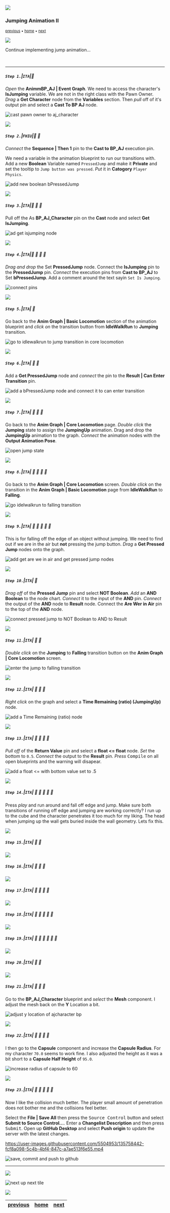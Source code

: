 ![](../images/line3.png)

### Jumping Animation II

<sub>[previous](../jumping/README.md#user-content-jumping-animation) • [home](../README.md#user-content-ue4-animations) • [next](../walk-sprint/README.md#user-content-slow-walk--sprint)</sub>

![](../images/line3.png)

Continue implementing jump animation...


<br>

---


##### `Step 1.`\|`ITA`|:small_blue_diamond:

*Open* the **AnimmBP_AJ | Event Graph**. We need to access the character's **IsJumping** variable. We are not in the right class with the Pawn Owner. *Drag* a **Get Character** node from the **Variables** section.  Then *pull* off of it's output pin and select a **Cast To BP AJ** node.

![cast pawn owner to aj_character](images/CastToCharacterBP.png)

![](../images/line2.png)

##### `Step 2.`\|`FHIU`|:small_blue_diamond: :small_blue_diamond: 

*Connect* the **Sequence | Then 1** pin to the **Cast to BP_AJ** execution pin. 

We need a variable in the animation blueprint to run our transitions with. Add a new **Boolean** Variable named `PressedJump` and make it **Private** and set the tooltip to `Jump button was pressed`. *Put* it in **Catogory** `Player Physics`.

![add new boolean bPressedJump](images/AddPressedJump.png)


![](../images/line2.png)

##### `Step 3.`\|`ITA`|:small_blue_diamond: :small_blue_diamond: :small_blue_diamond:

Pull off the As **BP_AJ_Character** pin on the **Cast** node and select **Get IsJumping**.

![ad get isjumping node](images/GetIsJumpingAJCharacter.png)


![](../images/line2.png)

##### `Step 4.`\|`ITA`|:small_blue_diamond: :small_blue_diamond: :small_blue_diamond: :small_blue_diamond:

*Drag and drop* the Set **PressedJump** node. Connect the **IsJumping** pin to the **PressedJump** pin. *Connect* the execution pins from **Cast to BP_AJ** to Set **bPressedJump**. Add a comment around the text sayin `Set Is Jumping`.

![connect pins](images/SetIsJumpingNode.png)


![](../images/line2.png)

##### `Step 5.`\|`ITA`| :small_orange_diamond:

Go back to the **Anim Graph | Basic Locomotion** section of the animation blueprint and *click on* the transition button from **IdleWalkRun** to **Jumping** transition.

![go to idlewalkrun to jump transition in core locomotion](images/TransitionWalkToJump.png)

![](../images/line2.png)

##### `Step 6.`\|`ITA`| :small_orange_diamond: :small_blue_diamond:

Add a **Get PressedJump** node and *connect* the pin to the **Result | Can Enter Transition** pin.

![add a bPressedJump node and connect it to can enter transition](images/PressedJumpToResult.png)

![](../images/line2.png)

##### `Step 7.`\|`ITA`| :small_orange_diamond: :small_blue_diamond: :small_blue_diamond:

Go back to the **Anim Graph | Core Locomotion** page. *Double click* the **Jumping** state to assign the **JumpingUp** animation. Drag and drop the **JumpingUp** animation to the graph. *Connect* the animation nodes with the **Output Animation Pose**.

![open jump state](images/DoubleClickJump.png)


![](../images/line2.png)

##### `Step 8.`\|`ITA`| :small_orange_diamond: :small_blue_diamond: :small_blue_diamond: :small_blue_diamond:

Go back to the **Anim Graph | Core Locomotion** screen. *Double click* on the transition in the **Anim Graph | Basic Locomotion** page from **IdleWalkRun** to **Falling**.

![go idelwalkrun to falling transition](images/WalkToFallTransition.png)


![](../images/line2.png)

##### `Step 9.`\|`ITA`| :small_orange_diamond: :small_blue_diamond: :small_blue_diamond: :small_blue_diamond: :small_blue_diamond:

This is for falling off the edge of an object without jumping. We need to find out if we are in the air but **not** pressing the jump button. *Drag* a  **Get Pressed Jump** nodes onto the graph.

![add get are we in air and get pressed jump nodes](images/CheckIfInAirJumpNotPressed.png)

![](../images/line2.png)

##### `Step 10.`\|`ITA`| :large_blue_diamond:

*Drag off* of the **Pressed Jump** pin and select **NOT Boolean**. *Add* an **AND Boolean** to the node chart. *Connect* it to the input of the **AND** pin. *Connect* the output of the **AND** node to **Result** node. Connect the **Are Wer in Air** pin to the top of the **AND** node.

![connect pressed jump to NOT Boolean to AND to Result](images/ConnectOuputOfAndToResult.png)


![](../images/line2.png)

##### `Step 11.`\|`ITA`| :large_blue_diamond: :small_blue_diamond: 

*Double click* on the **Jumping** to **Falling** transition button on the **Anim Graph | Core Locomotion** screen.

![enter the jump to falling transition](images/DoubleClickJumpFallingTransition.png
)

![](../images/line2.png)


##### `Step 12.`\|`ITA`| :large_blue_diamond: :small_blue_diamond: :small_blue_diamond: 

*Right click* on the graph and select a **Time Remaining (ratio) (JumpingUp)** node.

![add a Time Remaining (ratio) node](images/TimeRemainingJumpToFall.png)

![](../images/line2.png)

##### `Step 13.`\|`ITA`| :large_blue_diamond: :small_blue_diamond: :small_blue_diamond:  :small_blue_diamond: 

*Pull off* of the **Return Value** pin and select a **float <= float** node. *Set* the bottom to `0.5`. *Connect* the output to the **Result** pin. *Press* <kbd>Compile</kbd> on all open blueprints and the warning will disapear.

![add a float <= with bottom value set to .5](images/LessThanPointSevenFive2.png)

![](../images/line2.png)

##### `Step 14.`\|`ITA`| :large_blue_diamond: :small_blue_diamond: :small_blue_diamond: :small_blue_diamond:  :small_blue_diamond: 


Press *play* and run around and fall off edge and jump. Make sure both transitions of running off edge and jumping are working correctly? I run up to the cube and the character penetrates it too much for my liking. The head when jumping up the wall gets buried inside the wall geometry. Lets fix this.

![](../images/line2.png)

##### `Step 15.`\|`ITA`| :large_blue_diamond: :small_orange_diamond: 



![](../images/line2.png)

##### `Step 16.`\|`ITA`| :large_blue_diamond: :small_orange_diamond:   :small_blue_diamond: 


![](../images/line2.png)

##### `Step 17.`\|`ITA`| :large_blue_diamond: :small_orange_diamond: :small_blue_diamond: :small_blue_diamond:



![](../images/line2.png)

##### `Step 18.`\|`ITA`| :large_blue_diamond: :small_orange_diamond: :small_blue_diamond: :small_blue_diamond: :small_blue_diamond:



![](../images/line2.png)

##### `Step 19.`\|`ITA`| :large_blue_diamond: :small_orange_diamond: :small_blue_diamond: :small_blue_diamond: :small_blue_diamond: :small_blue_diamond:



![](../images/line2.png)

##### `Step 20.`\|`ITA`| :large_blue_diamond: :large_blue_diamond:



![](../images/line2.png)

##### `Step 21.`\|`ITA`| :large_blue_diamond: :large_blue_diamond: :small_blue_diamond:

Go to the **BP_AJ_Character** blueprint and *select* the **Mesh** component. I adjust the mesh back on the **Y** Location a bit.

![adjust y location of ajcharacter bp](images/MovingCharacterFurtherBack.jpg)

![](../images/line2.png)

##### `Step 22.`\|`ITA`| :large_blue_diamond: :large_blue_diamond: :small_blue_diamond: :small_blue_diamond:

I then go to the **Capsule** component and increase the **Capsule Radius**. For my character `70.0` seems to work fine. I also adjusted the height as it was a bit short to a **Capsule Half Height** of `95.0`.

![increase radius of capsule to 60](images/CapsuleRadiusGreater.png)

![](../images/line2.png)

##### `Step 23.`\|`ITA`| :large_blue_diamond: :large_blue_diamond: :small_blue_diamond: :small_blue_diamond: :small_blue_diamond:

Now I like the collision much better. The player small amount of penetration does not bother me and the collisions feel better.  

Select the **File | Save All** then press the <kbd>Source Control</kbd> button and select **Submit to Source Control...**.  Enter a **Changelist Description** and then press <kbd>Submit</kbd>.  Open up **GitHub Desktop** and select **Push origin** to update the server with the latest changes.

https://user-images.githubusercontent.com/5504953/135758442-fcf8a098-5c4b-4bf4-847c-a7ae513f6e55.mp4

![save, commit and push to github](images/GitHub.png)

___


![](../images/line1.png)

<!-- <img src="https://via.placeholder.com/1000x100/45D7CA/000000/?text=Next Up - Slow Walk & Sprint"> -->
![next up next tile](images/banner.png)

![](../images/line1.png)

| [previous](../jumping/README.md#user-content-jumping-animation)| [home](../README.md#user-content-ue4-animations) | [next](../walk-sprint/README.md#user-content-slow-walk--sprint)|
|---|---|---|
